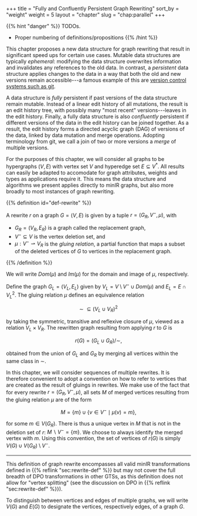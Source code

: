+++
title = "Fully and Confluently Persistent Graph Rewriting"
sort_by = "weight"
weight = 5
layout = "chapter"
slug = "chap:parallel"
+++

<!-- prettier-ignore-start -->

{{% hint "danger" %}} TODOs.

- Proper numbering of definitions/propositions {{% /hint %}}
<!-- prettier-ignore-end -->

This chapter proposes a new data structure for graph rewriting that result in significant speed ups for certain use cases. Mutable data structures are typically _ephemeral_: modifying the data structure overwrites information and invalidates any references to the old data. In contrast, a _persistent_ data structure applies changes to the data in a way that both the old and new versions remain accessible---a famous example of this are [version control systems such as git](https://martinfowler.com/bliki/VersionControlTools.html).

A data structure is _fully_ persistent if past versions of the data structure remain mutable. Instead of a linear edit history of all mutations, the result is an edit history tree, with possibly many "most recent" versions---leaves in the edit history. Finally, a fully data structure is also _confluently_ persistent if different versions of the data in the edit history can be joined together. As a result, the edit history forms a directed acyclic graph (DAG) of versions of the data, linked by data mutation and merge operations. Adopting terminology from git, we call a join of two or more versions a _merge_ of multiple versions.

For the purposes of this chapter, we will consider all graphs to be hypergraphs $(V, E)$ with vertex set $V$ and hyperedge set $E \subseteq V^\ast$. All results can easily be adapted to accomodate for graph attributes, weights and types as applications require it. This means the data structure and algorithms we present applies directly to minIR graphs, but also more broadly to most instances of graph rewriting.

<!-- prettier-ignore -->
{{% definition id="def-rewrite" %}}

A rewrite $r$ on a graph $G = (V, E)$ is given by a tuple $r = (G_R, V^-, \mu)$, with

- $G_R = (V_R, E_R)$ is a graph called the replacement graph,
- $V^- \subseteq V$ is the vertex deletion set, and
- $\mu: V^- \rightharpoonup V_R$ is the _gluing relation_, a partial function that maps a subset of the deleted vertices of $G$ to vertices in the replacement graph.

<!-- prettier-ignore -->
{{% /definition %}}

We will write $Dom(\mu)$ and $Im(\mu)$ for the domain and image of $\mu$, respectively.

Define the graph $G_L = (V_L, E_L)$ given by $V_L = V \setminus V^- \cup Dom(\mu)$ and $E_L = E \cap V_L^2$. The gluing relation $\mu$ defines an equivalence relation

$$\sim \ \subseteq (V_L \cup V_R)^2$$

by taking the symmetric, transitive and reflexive closure of $\mu$, viewed as a relation $V_L \times V_R$. The rewritten graph resulting from applying $r$ to $G$ is

$$r(G) = (G_L \cup G_R) / \sim,$$

obtained from the union of $G_L$ and $G_R$ by merging all vertices within the same class in $\sim$.

In this chapter, we will consider sequences of multiple rewrites. It is therefore convenient to adopt a convention on how to refer to vertices that are created as the result of gluings in rewrites. We make use of the fact that for every rewrite $r = (G_R, V^-, \mu)$, all sets $M$ of merged vertices resulting from the gluing relation $\mu$ are of the form

$$M = \{ m \} \cup \{ v \in V^- \mid \mu(v) = m \},$$

for some $m \in V(G_R)$. There is thus a unique vertex in $M$ that is not in the deletion set of $r$: $M \smallsetminus V^- = \{ m \}$. We choose to always identify the merged vertex with $m$. Using this convention, the set of vertices of $r(G)$ is simply $V(G) \cup V(G_R) \setminus V^-$.

---

This definition of graph rewrite encompasses all valid minIR transformations defined in {{% reflink "sec:rewrite-def" %}} but may not cover the full breadth of DPO transformations in other GTSs, as this definition does not allow for "vertex splitting" (see the discussion on DPO in {{% reflink "sec:rewrite-def" %}}).

To distinguish between vertices and edges of multiple graphs, we will write $V(G)$ and $E(G)$ to designate the vertices, respectively edges, of a graph $G$.
